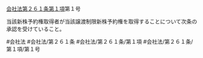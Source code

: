 [会社法第２６１条第１項](会社法＿＿＿＿第２６１条第１項)第１号

当該新株予約権取得者が当該譲渡制限新株予約権を取得することについて次条の承認を受けていること。


#会社法
#会社法/第２６１条
#会社法/第２６１条/第１項
#会社法/第２６１条/第１項/第１号
